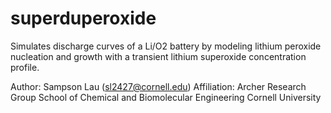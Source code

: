 # superduperoxide

Simulates discharge curves of a Li/O2 battery by modeling lithium peroxide
nucleation and growth with a transient lithium superoxide concentration profile.

Author: Sampson Lau (sl2427@cornell.edu)
Affiliation: Archer Research Group
School of Chemical and Biomolecular Engineering
Cornell University
